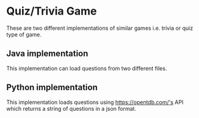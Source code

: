 # Quiz/Trivia Game
These are two different implementations of similar games i.e. trivia or quiz type of game.
## Java implementation
This implementation can load questions from two different files.
## Python implementation
This implementation loads questions using https://opentdb.com/'s API which returns a string of questions in a json format.